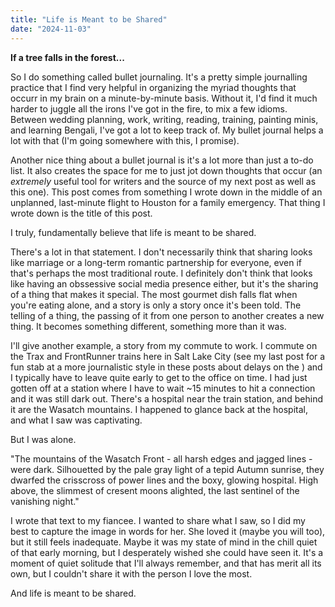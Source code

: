 ```yaml
---
title: "Life is Meant to be Shared"
date: "2024-11-03"
---
```


**If a tree falls in the forest...**

So I do something called bullet journaling. It's a pretty simple journalling practice that I find very helpful in organizing the myriad thoughts that occurr in my brain on a minute-by-minute basis. Without it, I'd find it much harder to juggle all the irons I've got in the fire, to mix a few idioms. Between wedding planning, work, writing, reading, training, painting minis, and learning Bengali, I've got a lot to keep track of. My bullet journal helps a lot with that (I'm going somewhere with this, I promise).

Another nice thing about a bullet journal is it's a lot more than just a to-do list. It also creates the space for me to just jot down thoughts that occur (an _extremely_ useful tool for writers and the source of my next post as well as this one). This post comes from something I wrote down in the middle of an unplanned, last-minute flight to Houston for a family emergency. That thing I wrote down is the title of this post.

I truly, fundamentally believe that life is meant to be shared.

There's a lot in that statement. I don't necessarily think that sharing looks like marriage or a long-term romantic partnership for everyone, even if that's perhaps the most traditional route. I definitely don't think that looks like having an obssessive social media presence either, but it's the sharing of a thing that makes it special. The most gourmet dish falls flat when you're eating alone, and a story is only a story once it's been told. The telling of a thing, the passing of it from one person to another creates a new thing. It becomes something different, something more than it was.

I'll give another example, a story from my commute to work. I commute on the Trax and FrontRunner trains here in Salt Lake City (see my last post for a fun stab at a more journalistic style in these posts about delays on the ) and I typically have to leave quite early to get to the office on time. I had just gotten off at a station where I have to wait ~15 minutes to hit a connection and it was still dark out. There's a hospital near the train station, and behind it are the Wasatch mountains. I happened to glance back at the hospital, and what I saw was captivating.

But I was alone.

"The mountains of the Wasatch Front - all harsh edges and jagged lines - were dark. Silhouetted by the pale gray light of a tepid Autumn sunrise, they dwarfed the crisscross of power lines and the boxy, glowing hospital. High above, the slimmest of cresent moons alighted, the last sentinel of the vanishing night."

I wrote that text to my fiancee. I wanted to share what I saw, so I did my best to capture the image in words for her. She loved it (maybe you will too), but it still feels inadequate. Maybe it was my state of mind in the chill quiet of that early morning, but I desperately wished she could have seen it. It's a moment of quiet solitude that I'll always remember, and that has merit all its own, but I couldn't share it with the person I love the most.

And life is meant to be shared.
